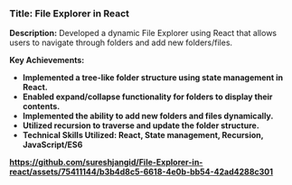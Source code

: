 <h3>Title: File Explorer in React</h3>


<b>Description:</b> Developed a dynamic File Explorer using React that allows users to navigate through folders and add new folders/files.

<b>Key Achievements:</br>

<ul>
  
<li> Implemented a tree-like folder structure using state management in React.</li>
<li>Enabled expand/collapse functionality for folders to display their contents.
</li>
<li>Implemented the ability to add new folders and files dynamically.
</li>
<li>Utilized recursion to traverse and update the folder structure.
</li>
<li>Technical Skills Utilized: React, 
State management, 
Recursion,
JavaScript/ES6
</li>
</ul>

https://github.com/sureshjangid/File-Explorer-in-react/assets/75411144/b3b4d8c5-6618-4e0b-bb54-42ad4288c301


